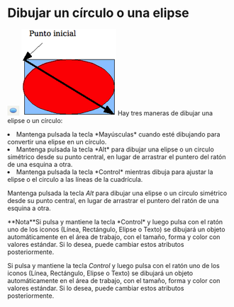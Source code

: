 
# Dibujar un círculo o una elipse

![](https://raw.githubusercontent.com/catedu/libreOffice-la-suite-ofimatica-libre/master/img/Captura_de_pantalla_2016-11-30_a_las_15.21.09.png)
![](https://raw.githubusercontent.com/catedu/libreOffice-la-suite-ofimatica-libre/master/img/Captura_de_pantalla_2016-11-30_a_las_15.21.21.png)
Hay tres maneras de dibujar una elipse o un círculo:

<li>
Mantenga pulsada la tecla *Mayúsculas* cuando esté dibujando para convertir una elipse en un círculo.
</li>
<li>
Mantenga pulsada la tecla *Alt* para dibujar una elipse o un circulo simétrico desde su punto central, en lugar de arrastrar el puntero del ratón de una esquina a otra.
</li>
<li>
Mantenga pulsada la tecla *Control* mientras dibuja para ajustar la elipse o el circulo a las líneas de la cuadrícula.
</li>

Mantenga pulsada la tecla *Alt* para dibujar una elipse o un circulo simétrico desde su punto central, en lugar de arrastrar el puntero del ratón de una esquina a otra.
<td width="15%" bgcolor="#94bd5e">**Nota**</td><td width="85%" valign="top">Si pulsa y mantiene la tecla *Control* y luego pulsa con el ratón uno de los iconos (Línea, Rectángulo, Elipse o Texto) se dibujará un objeto automáticamente en el área de trabajo, con el tamaño, forma y color con valores estándar. Si lo desea, puede cambiar estos atributos posteriormente.</td>

Si pulsa y mantiene la tecla *Control* y luego pulsa con el ratón uno de los iconos (Línea, Rectángulo, Elipse o Texto) se dibujará un objeto automáticamente en el área de trabajo, con el tamaño, forma y color con valores estándar. Si lo desea, puede cambiar estos atributos posteriormente.

